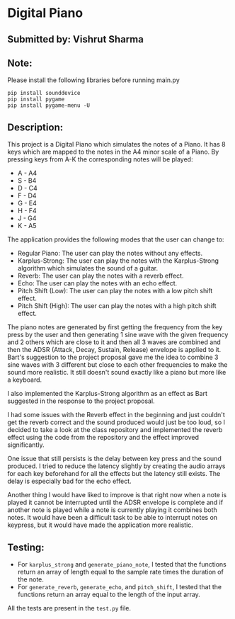 # Digital Piano
## Submitted by: Vishrut Sharma

## Note:
Please install the following libraries before running main.py
```
pip install sounddevice
pip install pygame
pip install pygame-menu -U
```

## Description:
This project is a Digital Piano which simulates the notes of a Piano. It has 8 keys which are mapped to the notes in the
A4 minor scale of a Piano. By pressing keys from A-K the corresponding notes will be played:

* A - A4
* S - B4
* D - C4
* F - D4
* G - E4
* H - F4
* J - G4
* K - A5

The application provides the following modes that the user can change to:

* Regular Piano: The user can play the notes without any effects.
* Karplus-Strong: The user can play the notes with the Karplus-Strong algorithm which simulates the sound of a guitar.
* Reverb: The user can play the notes with a reverb effect.
* Echo: The user can play the notes with an echo effect.
* Pitch Shift (Low): The user can play the notes with a low pitch shift effect.
* Pitch Shift (High): The user can play the notes with a high pitch shift effect.

The piano notes are generated by first getting the frequency from the key press by the user and then generating 1 sine
wave with the given frequency and 2 others which are close to it and then all 3 waves are combined and then the ADSR
(Attack, Decay, Sustain, Release) envelope is applied to it. Bart's suggestion to the project proposal gave me the idea
to combine 3 sine waves with 3 different but close to each other frequencies to make the sound more realistic. It still
doesn't sound exactly like a piano but more like a keyboard.

I also implemented the Karplus-Strong algorithm as an effect as Bart suggested in the response to the project proposal.

I had some issues with the Reverb effect in the beginning and just couldn't get the reverb correct and the sound produced 
would just be too loud, so I decided to take a look at the class repository and implemented the reverb effect using the 
code from the repository and the effect improved significantly.

One issue that still persists is the delay between key press and the sound produced. I tried to reduce the latency slightly
by creating the audio arrays for each key beforehand for all the effects but the latency still exists. The delay is especially
bad for the echo effect.

Another thing I would have liked to improve is that right now when a note is played it cannot be interrupted until the 
ADSR envelope is complete and if another note is played while a note is currently playing it combines both notes. 
It would have been a difficult task to be able to interrupt notes on keypress, but it would have made the application more
realistic.

## Testing:
* For `karplus_strong` and `generate_piano_note`, I tested that the functions return an array of length equal to the sample
rate times the duration of the note.  
* For `generate_reverb`, `generate_echo`, and `pitch_shift`, I tested that the functions return an array equal to the length
of the input array.

All the tests are present in the `test.py` file.
